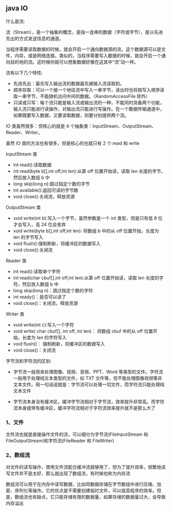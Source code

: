 ## java IO

什么是流:

流（Stream），是一个抽象的概念，是指一连串的数据（字符或字节），是以先进先出的方式发送信息的通道。

当程序需要读取数据的时候，就会开启一个通向数据源的流，这个数据源可以是文件，内存，或是网络连接。类似的，当程序需要写入数据的时候，就会开启一个通向目的地的流。这时候你就可以想象数据好像在这其中“流”动一样。

流有以下几个特性:

- 先进先出：最先写入输出流的数据最先被输入流读取到。
- 顺序存取：可以一个接一个地往流中写入一串字节，读出时也将按写入顺序读取一串字节，不能随机访问中间的数据。（RandomAccessFile 除外）
- 只读或只写：每个流只能是输入流或输出流的一种，不能同时具备两个功能，输入流只能进行读操作，对输出流只能进行写操作。在一个数据传输通道中，如果既要写入数据，又要读取数据，则要分别提供两个流。

IO 类虽然很多：但核心的就是 4 个抽象类：InputStream、OutputStream、Reader、Writer。

虽然 IO 类的方法也有很多，但是核心的也就只有 2 个:read 和 write

InputStream 类

- int read():读取数据
- int read(byte b[],int off,int len):从第 off 位置开始读，读取 len 长度的字节，然后放入数组 b 中
- long skip(long n):跳过指定个数的字节
- int available():返回可读的字节数
- void close():关闭流，释放资源

OutputStream 类

- void write(int b):写入一个字节，虽然参数是一个 int 类型，但是只有低 8 位才会写入，高 24 位会舍弃
- void write(byte b[],int off,int len): 将数组 b 中的从 off 位置开始，长度为 len 的字节写入
- void flush():强制刷新，将缓冲区的数据写入
- void close():关闭流

Reader 类

- int read():读取单个字符
- int read(char cbuf[],int off,int len):从第 off 位置开始读，读取 len 长度的字符，然后放入数组 b 中
- long skip(long n)：跳过指定个数的字符
- int ready()：是否可以读了
- void close()：关闭流，释放资源

Writer 类

- void write(int c):写入一个字符
- void write( char cbuf[], int off, int len)： 将数组 cbuf 中的从 off 位置开始，长度为 len 的字符写入
- void flush()： 强制刷新，将缓冲区的数据写入
- void close()：关闭流

字节流和字符流的区别:

- 字节流一般用来处理图像、视频、音频、PPT、Word 等类型的文件。字符流一般用于处理纯文本类型的文件，如 TXT 文件等，但不能处理图像视频等非文本文件。用一句话说就是：字节流可以处理一切文件，而字符流只能处理纯文本文件

- 字节流本身没有缓冲区，缓冲字节流相对于字节流，效率提升非常高。而字符流本身就带有缓冲区，缓冲字符流相对于字符流效率提升就不是那么大了

### 1、文件

文件流也就是直接操作文件的流，可以细分为字节流(FileInputStream 和 FileOutputStream)和字符流(FileReader 和 FileWriter)

### 2、数组流

对文件的读写操作，使用文件流配合缓冲流就够用了，但为了提升效率，频繁地读写文件并不是太好，那么就出现了数组流，有时候也称为内存流

数组流可以用于在内存中读写数据，比如将数据存储在字节数组中进行压缩、加密、序列化等操作。它的优点是不需要创建临时文件，可以提高程序的效率。但是，数组流也有缺点，它只能存储有限的数据量，如果存储的数据量过大，会导致内存溢出
